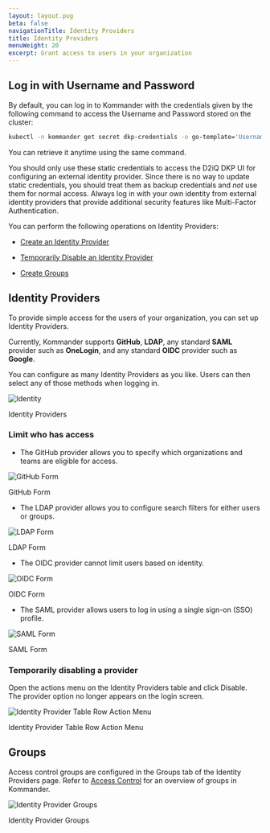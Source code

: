 ```yaml
---
layout: layout.pug
beta: false
navigationTitle: Identity Providers
title: Identity Providers
menuWeight: 20
excerpt: Grant access to users in your organization
---
```


<!--- markdownlint-disable MD030 --->

## Log in with Username and Password

By default, you can log in to Kommander with the credentials given by the following command to access the Username and Password stored on the cluster:

```bash
kubectl -n kommander get secret dkp-credentials -o go-template='Username: {{.data.username|base64decode}}{{ "\n"}}Password: {{.data.password|base64decode}}{{ "\n"}}'
```

You can retrieve it anytime using the same command.

You should only use these static credentials to access the D2iQ DKP UI for configuring an external identity provider. Since there is no way to update static credentials, you should treat them as backup credentials and _not_ use them for normal access. Always log in with your own identity from external identity providers that provide additional security features like Multi-Factor Authentication.

You can perform the following operations on Identity Providers:

-   [Create an Identity Provider](#identity-providers)

-   [Temporarily Disable an Identity Provider](#temporarily-disabling-a-provider)

-   [Create Groups](#groups)

## Identity Providers

To provide simple access for the users of your organization, you can set up Identity Providers.

Currently, Kommander supports **GitHub**, **LDAP**, any standard **SAML** provider such as **OneLogin**, and any standard **OIDC** provider such as **Google**.

You can configure as many Identity Providers as you like. Users can then select any of those methods when logging in.

![Identity](../../img/Identity-providers-table.png)

Identity Providers

### Limit who has access

- The GitHub provider allows you to specify which organizations and teams are eligible for access.

![GitHub Form](../../img/Identity-provider-Github.png)

GitHub Form

- The LDAP provider allows you to configure search filters for either users or groups.

![LDAP Form](../../img/Identity-provider-LDAP.png)

LDAP Form

- The OIDC provider cannot limit users based on identity.

![OIDC Form](../../img/Identity-provider-OIDC.png)

OIDC Form

- The SAML provider allows users to log in using a single sign-on (SSO) profile.

![SAML Form](../../img/Identity-provider-SAML.png)

SAML Form

### Temporarily disabling a provider

Open the actions menu on the Identity Providers table and click Disable. The provider option no longer appears on the login screen.

![Identity Provider Table Row Action Menu](../../img/Identity-provider-table-action-menu.png)

Identity Provider Table Row Action Menu

## Groups

Access control groups are configured in the Groups tab of the Identity Providers page. Refer to [Access Control](../../operations/access-control/) for an overview of groups in Kommander.

![Identity Provider Groups](../../img/access-control-idp-groups.png)

Identity Provider Groups

<!--- ## Related Information

- [Authorize a group across clusters](/dkp/kommander/1.4/tutorials/authorize-all-users/)
- [Granting access to Kubernetes resources in Kommander](/dkp/kommander/1.4/tutorials/configure-rbac/) --->
